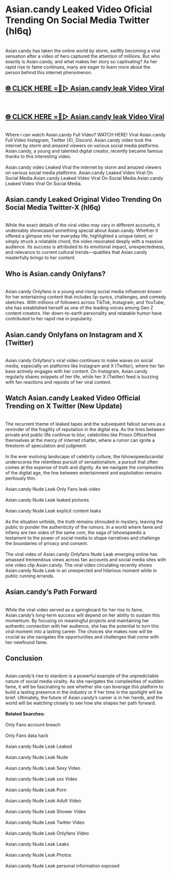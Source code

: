# Asian.candy Leaked Video Oficial Trending On Social Media Twitter (hl6q)
<br>
Asian.candy has taken the online world by storm, swiftly becoming a viral sensation after a video of hers captured the attention of millions. But who exactly is Asian.candy, and what makes her story so captivating? As her rapid rise to fame continues, many are eager to learn more about the person behind this internet phenomenon.
<br>
<h2><a href="https://v.mview.online/p/url.html?title=Asian.candy&ref=git">🌐 CLICK HERE =👙▷ Asian.candy leak Video Viral</a></h2>
<br>
<h2><a href="https://v.mview.online/p/url.html?title=Asian.candy&ref=git">🌐 CLICK HERE =👙▷ Asian.candy leak Video Viral</a></h2>
<br>
Where i can watch Asian.candy Full Video? WATCH HERE! Viral Asian.candy Full Video Instagram, Twitter (X), Discord. Asian.candy video took the internet by storm and amazed viewers on various social media platforms. Asian.candy, a young and talented digital creator, recently became famous thanks to this interesting video.
<br><br>
Asian.candy video Leaked Viral the internet by storm and amazed viewers on various social media platforms. Asian.candy Leaked Video Viral On Social Media.Asian.candy Leaked Video Viral On Social Media.Asian.candy Leaked Video Viral On Social Media.
<br>
<h2>Asian.candy Leaked Original Video Trending On Social Media Twitter-X (hl6q)</h2>
<br>
While the exact details of the viral video may vary in different accounts, it undeniably showcased something special about Asian.candy. Whether it offered a glimpse into her everyday life, highlighted a unique talent, or simply struck a relatable chord, the video resonated deeply with a massive audience. Its success is attributed to its emotional impact, unexpectedness, and relevance to current cultural trends—qualities that Asian.candy masterfully brings to her content.
<br>
<h2>Who is Asian.candy Onlyfans?</h2>
<br>
Asian.candy Onlyfans is a young and rising social media influencer known for her entertaining content that includes lip-syncs, challenges, and comedy sketches. With millions of followers across TikTok, Instagram, and YouTube, she has established herself as one of the leading voices among Gen Z content creators. Her down-to-earth personality and relatable humor have contributed to her rapid rise in popularity.
<br>
<h2>Asian.candy Onlyfans on Instagram and X (Twitter)</h2>
<br>
Asian.candy Onlyfans's viral video continues to make waves on social media, especially on platforms like Instagram and X (Twitter), where her fan base actively engages with her content. On Instagram, Asian.candy regularly shares snippets of her life, while her X (Twitter) feed is buzzing with fan reactions and reposts of her viral content.
<br>
<h2>Watch Asian.candy Leaked Video Official Trending on X Twitter (New Update)</h2>
<br>
The recurrent theme of leaked tapes and the subsequent fallout serves as a reminder of the fragility of reputation in the digital era. As the lines between private and public life continue to blur, celebrities like Prison Officerfind themselves at the mercy of internet chatter, where a rumor can ignite a firestorm of speculation and judgment.
<br><br>
In the ever evolving landscape of celebrity culture, the Ishowspeedscandal underscores the relentless pursuit of sensationalism, a pursuit that often comes at the expense of truth and dignity. As we navigate the complexities of the digital age, the line between entertainment and exploitation remains perilously thin.
<br><br>
Asian.candy Nude Leak Only Fans leak video
<br><br>
Asian.candy Nude Leak leaked pictures
<br><br>
Asian.candy Nude Leak explicit content leaks
<br><br>
As the situation unfolds, the truth remains shrouded in mystery, leaving the public to ponder the authenticity of the rumors. In a world where fame and infamy are two sides of the same coin, the saga of Ishowspeedis a testament to the power of social media to shape narratives and challenge the boundaries of privacy and consent.
<br><br>
The viral video of Asian.candy Onlyfans Nude Leak emerging online has amassed tremendous views across fan accounts and social media sites with one video clip Asian.candy. The viral video circulating recently shows Asian.candy Nude Leak in an unexpected and hilarious moment while in public running errands.
<br>
<h2>Asian.candy’s Path Forward</h2>
<br>
While the viral video served as a springboard for her rise to fame, Asian.candy’s long-term success will depend on her ability to sustain this momentum. By focusing on meaningful projects and maintaining her authentic connection with her audience, she has the potential to turn this viral moment into a lasting career. The choices she makes now will be crucial as she navigates the opportunities and challenges that come with her newfound fame.
<br>
<h2>Conclusion</h2>
<br>
Asian.candy’s rise to stardom is a powerful example of the unpredictable nature of social media virality. As she navigates the complexities of sudden fame, it will be fascinating to see whether she can leverage this platform to build a lasting presence in the industry or if her time in the spotlight will be brief. Ultimately, the future of Asian.candy’s career is in her hands, and the world will be watching closely to see how she shapes her path forward.
<br><br>
<strong>Related Searches:</strong>
<br><br>
Only Fans account breach
<br><br>
Only Fans data hack
<br><br>
Asian.candy Nude Leak Leaked
<br><br>
Asian.candy Nude Leak Nude
<br><br>
Asian.candy Nude Leak Sexy Video
<br><br>
Asian.candy Nude Leak xxx Video
<br><br>
Asian.candy Nude Leak Porn
<br><br>
Asian.candy Nude Leak Adult Video
<br><br>
Asian.candy Nude Leak Shower Video
<br><br>
Asian.candy Nude Leak Twitter Video
<br><br>
Asian.candy Nude Leak Onlyfans Video
<br><br>
Asian.candy Nude Leak Leaks
<br><br>
Asian.candy Nude Leak Photos
<br><br>
Asian.candy Nude Leak personal information exposed